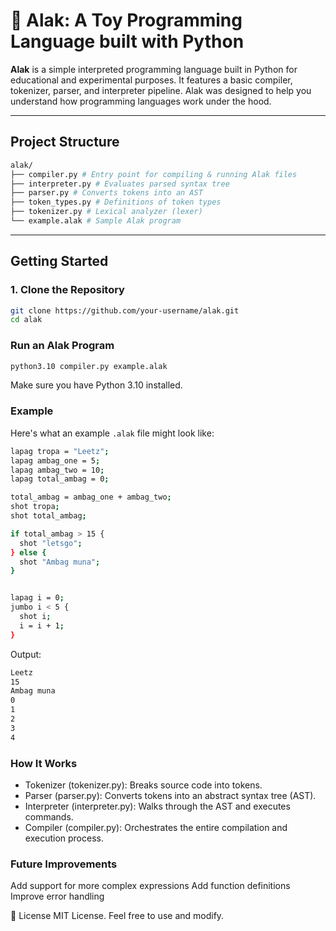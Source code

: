 # 🧪 Alak: A Toy Programming Language built with Python

**Alak** is a simple interpreted programming language built in Python for educational and experimental purposes. It features a basic compiler, tokenizer, parser, and interpreter pipeline. Alak was designed to help you understand how programming languages work under the hood.

---

## Project Structure
```bash
alak/
├── compiler.py # Entry point for compiling & running Alak files
├── interpreter.py # Evaluates parsed syntax tree
├── parser.py # Converts tokens into an AST
├── token_types.py # Definitions of token types
├── tokenizer.py # Lexical analyzer (lexer)
└── example.alak # Sample Alak program
```

---

## Getting Started

### 1. Clone the Repository

```bash
git clone https://github.com/your-username/alak.git
cd alak
```

### Run an Alak Program
```bash
python3.10 compiler.py example.alak
```
Make sure you have Python 3.10 installed.

### Example
Here's what an example ```.alak``` file might look like:
```bash
lapag tropa = "Leetz";
lapag ambag_one = 5;
lapag ambag_two = 10;
lapag total_ambag = 0;

total_ambag = ambag_one + ambag_two;
shot tropa;
shot total_ambag;

if total_ambag > 15 {
  shot "letsgo";
} else {
  shot "Ambag muna";
}


lapag i = 0;
jumbo i < 5 {
  shot i;
  i = i + 1;
}
```

Output:
```bash
Leetz
15
Ambag muna
0
1
2
3
4
```

### How It Works
* Tokenizer (tokenizer.py): Breaks source code into tokens.
* Parser (parser.py): Converts tokens into an abstract syntax tree (AST).
* Interpreter (interpreter.py): Walks through the AST and executes commands.
* Compiler (compiler.py): Orchestrates the entire compilation and execution process.

### Future Improvements
Add support for more complex expressions
Add function definitions
Improve error handling

📜 License
MIT License. Feel free to use and modify.
